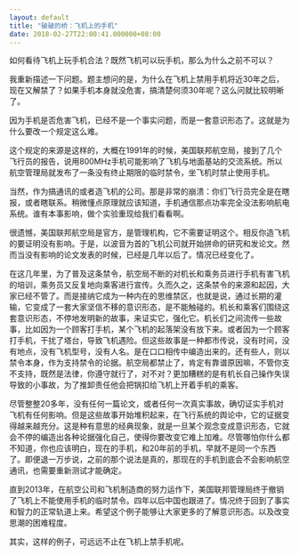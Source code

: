 ```yaml
---
layout: default
title: "破破的桥：飞机上的手机"
date: 2018-02-27T22:00:41.000000+08:00
---
```


如何看待飞机上玩手机合法？既然飞机可以玩手机，那么为什么之前不可以？

我重新描述一下问题。题主想问的是，为什么在飞机上禁用手机将近30年之后，现在又解禁了？如果手机本身就没危害，搞清楚何须30年呢？这么问就比较明晰了。

因为手机是否危害飞机，已经不是一个事实问题，而是一套意识形态了。这就是为什么要改一个规定这么难。

这个规定的来源是这样的，大概在1991年的时候，美国联邦航空局，接到了几个飞行员的报告，说用800MHz手机可能影响了飞机与地面基站的交流系统。所以航空管理局就发布了一条没有终止期限的临时禁令，坐飞机时禁止使用手机。

当然，作为搞通讯的或者造飞机的公司。那是非常的崩溃：你们飞行员完全是在瞎报，或者瞎联系。稍微懂点原理就应该知道，手机通信那点功率完全没法影响航电系统。谁有本事影响，做个实验重现给我们看看啊。

很遗憾，美国联邦航空局是官方，是管理机构，它不需要证明这个。相反你造飞机的要证明没有影响。于是，以波音为首的飞机公司就开始拼命的研究和发论文。然而当没有影响的论文发表的时候，已经是几年以后了。情况已经变化了。

在这几年里，为了普及这条禁令，航空局不断的对机长和乘务员进行手机有害飞机的培训，乘务员又反复地向乘客进行宣传。久而久之，这条禁令的来源和起因，大家已经不管了。而是接纳它成为一种内在的思维禁区，也就是说，通过长期的灌输，它变成了一套大家坚信不移的意识形态，是不能触碰的。机长和乘客们围绕这套意识形态，不停地发明新的故事，来证实它，强化它。机长们之间流传一些故事，比如因为一个顾客打手机，某个飞机的起落架没有放下来。或者因为一个顾客打手机，干扰了塔台，导致飞机遇险。但这些故事是一种都市传说，没有时间，没有地点，没有飞机型号，没有人名。是在口口相传中编造出来的。还有些人，则以禁令本身，作为支持禁令的论据。航空局都禁止了，肯定有靠谱原因嘛，不管你支不支持，既然是法律，你遵守就行了，对不对？更加糟糕的是有机长自己操作失误导致的小事故，为了推卸责任他会把锅扣给飞机上开着手机的乘客。

尽管整整20多年，没有任何一篇论文，或者任何一次真实事故，确切证实手机对飞机有任何影响。但是这些故事开始堆积起来，在飞行系统的舆论中，它的证据变得越来越充分。这是种有意思的经典现象，就是一旦某个观念变成意识形态，它就会不停的编造出各种论据强化自己，使得你要改变它难上加难。尽管哪怕你什么都不知道，你也应该明白，现在的手机，和20年前的手机，早就不是同一个东西了。即便退一万步说，之前的那个说法是真的，那现在的手机到底会不会影响航空通讯，也需要重新测试才能确定。

直到2013年，在航空公司和飞机制造商的努力运作下，美国联邦管理局终于撤销了飞机上不能使用手机的临时禁令。四年以后中国也跟进了。情况终于回到了事实和智力的正常轨道上来。希望这个例子能够让大家更多的了解意识形态。以及改变思潮的困难程度。

其实，这样的例子，可远远不止在飞机上禁手机呢。

